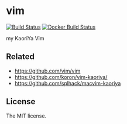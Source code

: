 # vim

[![Build Status](https://travis-ci.com/sasaplus1/vim.svg?branch=master)](https://travis-ci.com/sasaplus1/vim)
[![Docker Build Status](https://img.shields.io/docker/build/sasaplus1/vim.svg)](https://hub.docker.com/r/sasaplus1/vim)

my KaoriYa Vim

## Related

- https://github.com/vim/vim
- https://github.com/koron/vim-kaoriya/
- https://github.com/splhack/macvim-kaoriya

## License

The MIT license.
